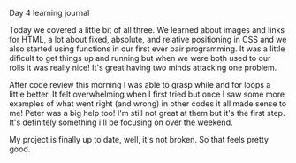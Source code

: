 Day 4 learning journal

Today we covered a little bit of all three. We learned about images and links for HTML, a lot about fixed, absolute, and relative positioning in CSS and we also started using functions in our first ever pair programming. It was a little dificult to get things up and running but when we were both used to our rolls it was really nice! It's great having two minds attacking one problem. 

After code review this morning I was able to grasp while and for loops a little better. It felt overwhelming when I first tried but once I saw some more examples of what went right (and wrong) in other codes it all made sense to me! Peter was a big help too! I'm still not great at them but it's the first step. It's definitely something i'll be focusing on over the weekend. 

My project is finally up to date, well, it's not broken. So that feels pretty good. 